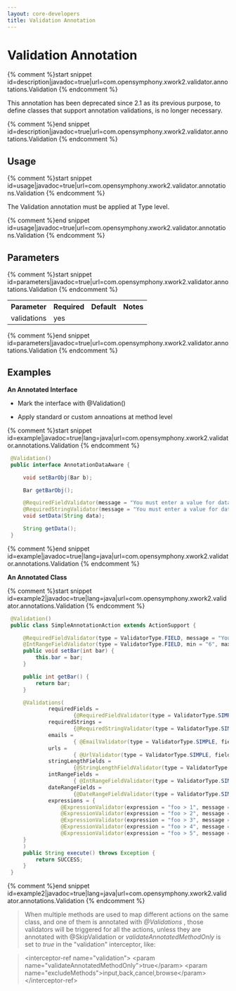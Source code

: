 ```yaml
---
layout: core-developers
title: Validation Annotation
---
```


# Validation Annotation



{% comment %}start snippet id=description|javadoc=true|url=com.opensymphony.xwork2.validator.annotations.Validation {% endcomment %}
<p> This annotation has been deprecated since 2.1 as its previous purpose, to define classes that support annotation validations,
 is no longer necessary.
</p>
{% comment %}end snippet id=description|javadoc=true|url=com.opensymphony.xwork2.validator.annotations.Validation {% endcomment %}

## Usage



{% comment %}start snippet id=usage|javadoc=true|url=com.opensymphony.xwork2.validator.annotations.Validation {% endcomment %}
<p> <p>The Validation annotation must be applied at Type level.</p>
</p>
{% comment %}end snippet id=usage|javadoc=true|url=com.opensymphony.xwork2.validator.annotations.Validation {% endcomment %}

## Parameters



{% comment %}start snippet id=parameters|javadoc=true|url=com.opensymphony.xwork2.validator.annotations.Validation {% endcomment %}
<p> <table class='confluenceTable' summary=''>
 <tr>
 <th class='confluenceTh'> Parameter </th>
 <th class='confluenceTh'> Required </th>
 <th class='confluenceTh'> Default </th>
 <th class='confluenceTh'> Notes </th>
 </tr>
 <tr>
 <td class='confluenceTd'>validations</td>
 <td class='confluenceTd'>yes</td>
 <td class='confluenceTd'>&nbsp;</td>
 <td class='confluenceTd'></td>
 </tr>
 </table>
</p>
{% comment %}end snippet id=parameters|javadoc=true|url=com.opensymphony.xwork2.validator.annotations.Validation {% endcomment %}

## Examples

**An Annotated Interface**

+ Mark the interface with @Validation()

+ Apply standard or custom annoations at method level



{% comment %}start snippet id=example|javadoc=true|lang=java|url=com.opensymphony.xwork2.validator.annotations.Validation {% endcomment %}

```java
 @Validation()
 public interface AnnotationDataAware {

     void setBarObj(Bar b);

     Bar getBarObj();

     @RequiredFieldValidator(message = "You must enter a value for data.")
     @RequiredStringValidator(message = "You must enter a value for data.")
     void setData(String data);

     String getData();
 }

```

{% comment %}end snippet id=example|javadoc=true|lang=java|url=com.opensymphony.xwork2.validator.annotations.Validation {% endcomment %}

**An Annotated Class**


{% comment %}start snippet id=example2|javadoc=true|lang=java|url=com.opensymphony.xwork2.validator.annotations.Validation {% endcomment %}

```java
 @Validation()
 public class SimpleAnnotationAction extends ActionSupport {

     @RequiredFieldValidator(type = ValidatorType.FIELD, message = "You must enter a value for bar.")
     @IntRangeFieldValidator(type = ValidatorType.FIELD, min = "6", max = "10", message = "bar must be between ${min} and ${max}, current value is ${bar}.")
     public void setBar(int bar) {
         this.bar = bar;
     }

     public int getBar() {
         return bar;
     }

     @Validations(
             requiredFields =
                     {@RequiredFieldValidator(type = ValidatorType.SIMPLE, fieldName = "customfield", message = "You must enter a value for field.")},
             requiredStrings =
                     {@RequiredStringValidator(type = ValidatorType.SIMPLE, fieldName = "stringisrequired", message = "You must enter a value for string.")},
             emails =
                     { @EmailValidator(type = ValidatorType.SIMPLE, fieldName = "emailaddress", message = "You must enter a value for email.")},
             urls =
                     { @UrlValidator(type = ValidatorType.SIMPLE, fieldName = "hreflocation", message = "You must enter a value for email.")},
             stringLengthFields =
                     {@StringLengthFieldValidator(type = ValidatorType.SIMPLE, trim = true, minLength="10" , maxLength = "12", fieldName = "needstringlength", message = "You must enter a stringlength.")},
             intRangeFields =
                     { @IntRangeFieldValidator(type = ValidatorType.SIMPLE, fieldName = "intfield", min = "6", max = "10", message = "bar must be between ${min} and ${max}, current value is ${bar}.")},
             dateRangeFields =
                     {@DateRangeFieldValidator(type = ValidatorType.SIMPLE, fieldName = "datefield", min = "-1", max = "99", message = "bar must be between ${min} and ${max}, current value is ${bar}.")},
             expressions = {
                 @ExpressionValidator(expression = "foo > 1", message = "Foo must be greater than Bar 1. Foo = ${foo}, Bar = ${bar}."),
                 @ExpressionValidator(expression = "foo > 2", message = "Foo must be greater than Bar 2. Foo = ${foo}, Bar = ${bar}."),
                 @ExpressionValidator(expression = "foo > 3", message = "Foo must be greater than Bar 3. Foo = ${foo}, Bar = ${bar}."),
                 @ExpressionValidator(expression = "foo > 4", message = "Foo must be greater than Bar 4. Foo = ${foo}, Bar = ${bar}."),
                 @ExpressionValidator(expression = "foo > 5", message = "Foo must be greater than Bar 5. Foo = ${foo}, Bar = ${bar}.")
     }
     )
     public String execute() throws Exception {
         return SUCCESS;
     }
 }


```

{% comment %}end snippet id=example2|javadoc=true|lang=java|url=com.opensymphony.xwork2.validator.annotations.Validation {% endcomment %}


> 

> 

> When multiple methods are used to map different actions on the same class, and one of them is annotated with _@Validations_ , those validators will be triggered for all the actions, unless they are annotated with @SkipValidation or _validateAnnotatedMethodOnly_  is set to _true_  in the "validation" interceptor, like:

> 
 > \<interceptor\-ref name="validation"\>
 >     \<param name="validateAnnotatedMethodOnly"\>true\</param\>
 >     \<param name="excludeMethods"\>input,back,cancel,browse\</param\>
 > \</interceptor\-ref\>
 > 
 
